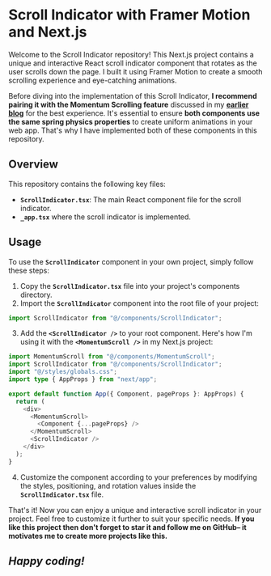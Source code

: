 # **Scroll Indicator with Framer Motion and Next.js**

Welcome to the Scroll Indicator repository! This Next.js project contains a unique and interactive React scroll indicator component that rotates as the user scrolls down the page. I built it using Framer Motion to create a smooth scrolling experience and eye-catching animations.

Before diving into the implementation of this Scroll Indicator, **I recommend pairing it with the Momentum Scrolling feature** discussed in my **[earlier blog](https://medium.com/@devesh.codes/craft-a-smooth-momentum-scrolling-experience-with-react-and-framer-motion-72533d3cfc92)** for the best experience. It's essential to ensure **both components use the same spring physics properties** to create uniform animations in your web app. That's why I have implemented both of these components in this repository.

## **Overview**

This repository contains the following key files:

- **`ScrollIndicator.tsx`**: The main React component file for the scroll indicator.
- **`_app.tsx`** where the scroll indicator is implemented.

## **Usage**

To use the **`ScrollIndicator`** component in your own project, simply follow these steps:

1. Copy the **`ScrollIndicator.tsx`** file into your project's components directory.
2. Import the **`ScrollIndicator`** component into the root file of your project:

```typescript
import ScrollIndicator from "@/components/ScrollIndicator";
```

3. Add the **`<ScrollIndicator />`** to your root component. Here's how I'm using it with the **`<MomentumScroll />`** in my Next.js project:

```typescript
import MomentumScroll from "@/components/MomentumScroll";
import ScrollIndicator from "@/components/ScrollIndicator";
import "@/styles/globals.css";
import type { AppProps } from "next/app";

export default function App({ Component, pageProps }: AppProps) {
  return (
    <div>
      <MomentumScroll>
        <Component {...pageProps} />
      </MomentumScroll>
      <ScrollIndicator />
    </div>
  );
}
```

4. Customize the component according to your preferences by modifying the styles, positioning, and rotation values inside the **`ScrollIndicator.tsx`** file.

That's it! Now you can enjoy a unique and interactive scroll indicator in your project. Feel free to customize it further to suit your specific needs. **If you like this project then don't forget to star it and follow me on GitHub– it motivates me to create more projects like this.**

## **_Happy coding!_**
